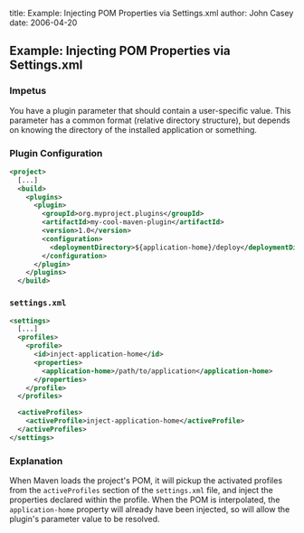title: Example: Injecting POM Properties via Settings.xml
author: John Casey
date: 2006-04-20

<!--
Licensed to the Apache Software Foundation (ASF) under one
or more contributor license agreements.  See the NOTICE file
distributed with this work for additional information
regarding copyright ownership.  The ASF licenses this file
to you under the Apache License, Version 2.0 (the
"License"); you may not use this file except in compliance
with the License.  You may obtain a copy of the License at

    http://www.apache.org/licenses/LICENSE-2.0

Unless required by applicable law or agreed to in writing,
software distributed under the License is distributed on an
"AS IS" BASIS, WITHOUT WARRANTIES OR CONDITIONS OF ANY
KIND, either express or implied.  See the License for the
specific language governing permissions and limitations
under the License.
-->
## Example: Injecting POM Properties via Settings.xml

### Impetus

 You have a plugin parameter that should contain a user-specific value. This parameter has a common format (relative directory structure), but depends on knowing the directory of the installed application or something.

### Plugin Configuration

```xml
<project>
  [...]
  <build>
    <plugins>
      <plugin>
        <groupId>org.myproject.plugins</groupId>
        <artifactId>my-cool-maven-plugin</artifactId>
        <version>1.0</version>
        <configuration>
          <deploymentDirectory>${application-home}/deploy</deploymentDirectory>
        </configuration>
      </plugin>
    </plugins>
  </build>
```

### `settings.xml`

```xml
<settings>
  [...]
  <profiles>
    <profile>
      <id>inject-application-home</id>
      <properties>
        <application-home>/path/to/application</application-home>
      </properties>
    </profile>
  </profiles>

  <activeProfiles>
    <activeProfile>inject-application-home</activeProfile>
  </activeProfiles>
</settings>
```

### Explanation

 When Maven loads the project's POM, it will pickup the activated profiles from the `activeProfiles` section of the `settings.xml` file, and inject the properties declared within the profile. When the POM is interpolated, the `application-home` property will already have been injected, so will allow the plugin's parameter value to be resolved.

